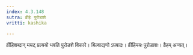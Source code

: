```yaml
---
index: 4.3.148
sutra: व्रीहेः पुरोडाशे
vritti: kashika

---
```

व्रीहिशब्दान् मयट् प्रत्ययो भवति पुरोडशे विकारे। बिल्वाद्यणो ऽपवादः। व्रीहिमयः पुरोडाशः। व्रैहम् अन्यत्।